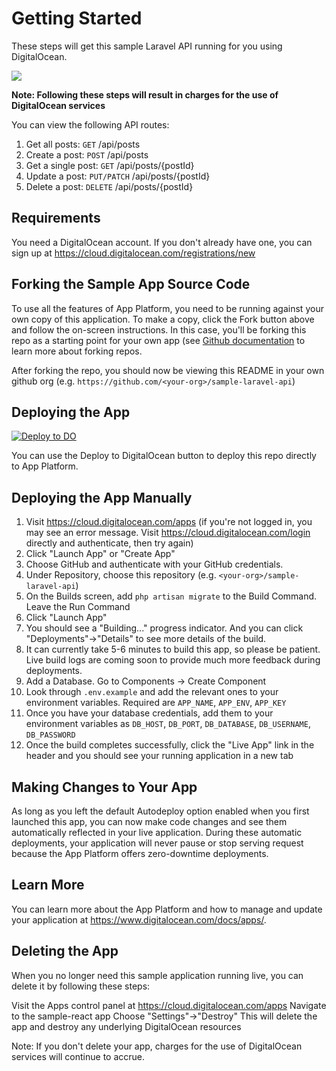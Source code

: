 # Getting Started

These steps will get this sample Laravel API running for you using DigitalOcean.

![](https://i.imgur.com/JBsQfSG.png)

**Note: Following these steps will result in charges for the use of DigitalOcean services**

You can view the following API routes:

1. Get all posts: `GET` /api/posts
1. Create a post: `POST` /api/posts
1. Get a single post: `GET` /api/posts/{postId}
1. Update a post: `PUT/PATCH` /api/posts/{postId}
1. Delete a post: `DELETE` /api/posts/{postId}

## Requirements

You need a DigitalOcean account. If you don't already have one, you can sign up at https://cloud.digitalocean.com/registrations/new

## Forking the Sample App Source Code

To use all the features of App Platform, you need to be running against your own copy of this application. To make a copy, click the Fork button above and follow the on-screen instructions. In this case, you'll be forking this repo as a starting point for your own app (see [Github documentation](https://docs.github.com/en/github/getting-started-with-github/fork-a-repo) to learn more about forking repos.

After forking the repo, you should now be viewing this README in your own github org (e.g. `https://github.com/<your-org>/sample-laravel-api`)

## Deploying the App

[![Deploy to DO](https://mp-assets1.sfo2.digitaloceanspaces.com/deploy-to-do/do-btn-blue.svg)](https://cloud.digitalocean.com/apps/new?repo=https://github.com/digitalocean/sample-laravel-api/tree/main)

You can use the Deploy to DigitalOcean button to deploy this repo directly to App Platform.

## Deploying the App Manually

1. Visit https://cloud.digitalocean.com/apps (if you're not logged in, you may see an error message. Visit https://cloud.digitalocean.com/login directly and authenticate, then try again)
1. Click "Launch App" or "Create App"
1. Choose GitHub and authenticate with your GitHub credentials.
1. Under Repository, choose this repository (e.g. `<your-org>/sample-laravel-api`)
1. On the Builds screen, add `php artisan migrate` to the Build Command. Leave the Run Command
1. Click "Launch App"
1. You should see a "Building..." progress indicator. And you can click "Deployments"→"Details" to see more details of the build.
1. It can currently take 5-6 minutes to build this app, so please be patient. Live build logs are coming soon to provide much more feedback during deployments.
1. Add a Database. Go to Components -> Create Component
1. Look through `.env.example` and add the relevant ones to your environment variables. Required are `APP_NAME`, `APP_ENV`, `APP_KEY`
1. Once you have your database credentials, add them to your environment variables as `DB_HOST`, `DB_PORT`, `DB_DATABASE`, `DB_USERNAME`, `DB_PASSWORD`
1. Once the build completes successfully, click the "Live App" link in the header and you should see your running application in a new tab

## Making Changes to Your App

As long as you left the default Autodeploy option enabled when you first launched this app, you can now make code changes and see them automatically reflected in your live application. During these automatic deployments, your application will never pause or stop serving request because the App Platform offers zero-downtime deployments.

## Learn More

You can learn more about the App Platform and how to manage and update your application at https://www.digitalocean.com/docs/apps/.

## Deleting the App

When you no longer need this sample application running live, you can delete it by following these steps:

Visit the Apps control panel at https://cloud.digitalocean.com/apps
Navigate to the sample-react app
Choose "Settings"->"Destroy"
This will delete the app and destroy any underlying DigitalOcean resources

Note: If you don't delete your app, charges for the use of DigitalOcean services will continue to accrue.
